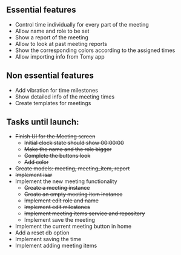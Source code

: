 ## Essential features

- Control time individually for every part of the meeting
- Allow name and role to be set
- Show a report of the meeting
- Allow to look at past meeting reports
- Show the corresponding colors according to the assigned times
- Allow importing info from Tomy app

## Non essential features

- Add vibration for time milestones
- Show detailed info of the meeting times
- Create templates for meetings


## Tasks until launch:

- ~~Finish UI for the Meeting screen~~
    - ~~Initial clock state should show 00:00:00~~
    - ~~Make the name and the role bigger~~
    - ~~Complete the buttons look~~
    - ~~Add color~~
- ~~Create models: meeting, meeting_item, report~~
- ~~Implement isar~~
- Implement the new meeting functionality
    - ~~Create a meeting instance~~
    - ~~Create an empty meeting item instance~~
    - ~~Implement edit role and name~~
    - ~~Implement edit milestones~~
    - ~~Implement meeting items service and repository~~
    - Implement save the meeting
- Implement the current meeting button in home
- Add a reset db option
- Implement saving the time
- Implement adding meeting items
